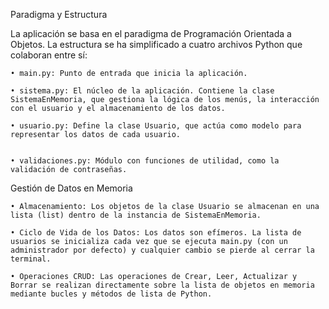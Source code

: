 Paradigma y Estructura

La aplicación se basa en el paradigma de Programación Orientada a Objetos. La estructura se ha simplificado a cuatro archivos Python que colaboran entre sí:
   
    • main.py: Punto de entrada que inicia la aplicación. 
    
    • sistema.py: El núcleo de la aplicación. Contiene la clase SistemaEnMemoria, que gestiona la lógica de los menús, la interacción con el usuario y el almacenamiento de los datos. 
    
    • usuario.py: Define la clase Usuario, que actúa como modelo para representar los datos de cada usuario. 
    
    
    • validaciones.py: Módulo con funciones de utilidad, como la validación de contraseñas. 

Gestión de Datos en Memoria
   
    • Almacenamiento: Los objetos de la clase Usuario se almacenan en una lista (list) dentro de la instancia de SistemaEnMemoria. 
    
    • Ciclo de Vida de los Datos: Los datos son efímeros. La lista de usuarios se inicializa cada vez que se ejecuta main.py (con un administrador por defecto) y cualquier cambio se pierde al cerrar la terminal. 
   
    • Operaciones CRUD: Las operaciones de Crear, Leer, Actualizar y Borrar se realizan directamente sobre la lista de objetos en memoria mediante bucles y métodos de lista de Python. 
